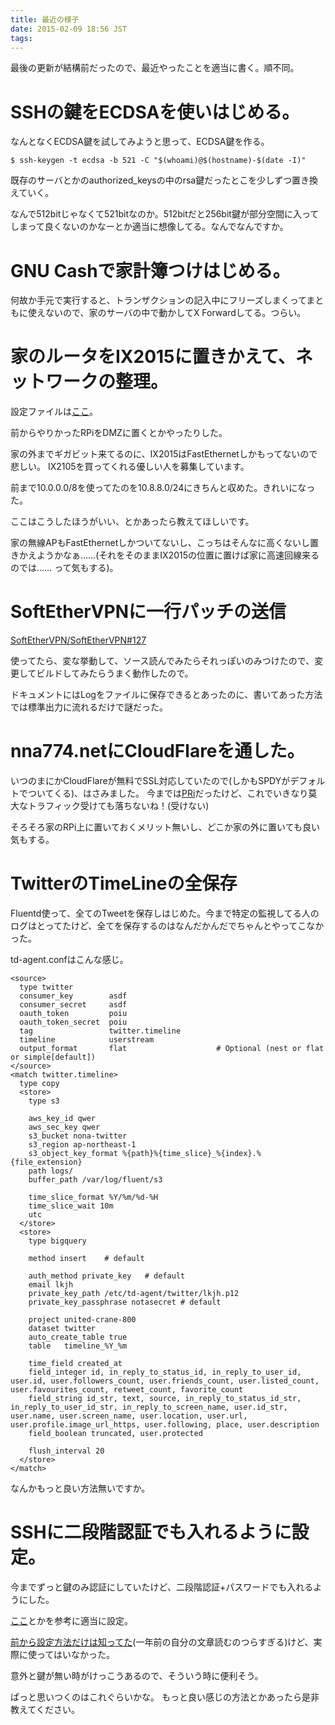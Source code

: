 ```yaml
---
title: 最近の様子
date: 2015-02-09 18:56 JST
tags:
---
```


最後の更新が結構前だったので、最近やったことを適当に書く。順不同。

# SSHの鍵をECDSAを使いはじめる。

なんとなくECDSA鍵を試してみようと思って、ECDSA鍵を作る。

`$ ssh-keygen -t ecdsa -b 521 -C "$(whoami)@$(hostname)-$(date -I)"`

既存のサーバとかのauthorized_keysの中のrsa鍵だったとこを少しずつ置き換えていく。

なんで512bitじゃなくて521bitなのか。512bitだと256bit鍵が部分空間に入ってしまって良くないのかなーとか適当に想像してる。なんでなんですか。

# GNU Cashで家計簿つけはじめる。

何故か手元で実行すると、トランザクションの記入中にフリーズしまくってまともに使えないので、家のサーバの中で動かしてX Forwardしてる。つらい。

# 家のルータをIX2015に置きかえて、ネットワークの整理。

設定ファイルは[ここ](https://github.com/nna774/yukari)。

前からやりかったRPiをDMZに置くとかやったりした。

家の外までギガビット来てるのに、IX2015はFastEthernetしかもってないので悲しい。
IX2105を買ってくれる優しい人を募集しています。

前まで10.0.0.0/8を使ってたのを10.8.8.0/24にきちんと収めた。きれいになった。

ここはこうしたほうがいい、とかあったら教えてほしいです。

家の無線APもFastEthernetしかついてないし、こっちはそんなに高くないし置きかえようかなぁ……(それをそのままIX2015の位置に置けば家に高速回線来るのでは…… って気もする)。

# SoftEtherVPNに一行パッチの送信

[SoftEtherVPN/SoftEtherVPN#127](https://github.com/SoftEtherVPN/SoftEtherVPN/pull/127)

使ってたら、変な挙動して、ソース読んでみたらそれっぽいのみつけたので、変更してビルドしてみたらうまく動作したので。

ドキュメントにはLogをファイルに保存できるとあったのに、書いてあった方法では標準出力に流れるだけで謎だった。

# nna774.netにCloudFlareを通した。

いつのまにかCloudFlareが無料でSSL対応していたので(しかもSPDYがデフォルトでついてくる)、はさみました。
今までは[PRi](https://www.flickr.com/photos/nna774/14434965670/)だったけど、これでいきなり莫大なトラフィック受けても落ちないね！(受けない)

そろそろ家のRPi上に置いておくメリット無いし、どこか家の外に置いても良い気もする。

# TwitterのTimeLineの全保存

Fluentd使って、全てのTweetを保存しはじめた。今まで特定の監視してる人のログはとってたけど、全てを保存するのはなんだかんだでちゃんとやってこなかった。

td-agent.confはこんな感じ。
<pre><code>&lt;source&gt;
  type twitter
  consumer_key        asdf
  consumer_secret     asdf
  oauth_token         poiu
  oauth_token_secret  poiu
  tag                 twitter.timeline
  timeline            userstream
  output_format       flat                    # Optional (nest or flat or simple[default])
&lt;/source&gt;
&lt;match twitter.timeline&gt;
  type copy
  &lt;store&gt;
    type s3

    aws_key_id qwer
    aws_sec_key qwer
    s3_bucket nona-twitter
    s3_region ap-northeast-1
    s3_object_key_format %{path}%{time_slice}_%{index}.%{file_extension}
    path logs/
    buffer_path /var/log/fluent/s3

    time_slice_format %Y/%m/%d-%H
    time_slice_wait 10m
    utc
  &lt;/store&gt;
  &lt;store&gt;
    type bigquery

    method insert    # default

    auth_method private_key   # default
    email lkjh
    private_key_path /etc/td-agent/twitter/lkjh.p12
    private_key_passphrase notasecret # default

    project united-crane-800
    dataset twitter
    auto_create_table true
    table   timeline_%Y_%m

    time_field created_at
    field_integer id, in_reply_to_status_id, in_reply_to_user_id, user.id, user.followers_count, user.friends_count, user.listed_count, user.favourites_count, retweet_count, favorite_count
    field_string id_str, text, source, in_reply_to_status_id_str, in_reply_to_user_id_str, in_reply_to_screen_name, user.id_str, user.name, user.screen_name, user.location, user.url, user.profile.image_url_https, user.following, place, user.description
    field_boolean truncated, user.protected

    flush_interval 20
  &lt;/store&gt;
&lt;/match&gt;
</code></pre>

なんかもっと良い方法無いですか。

# SSHに二段階認証でも入れるように設定。

今までずっと鍵のみ認証にしていたけど、二段階認証+パスワードでも入れるようにした。

[ここ](https://wiki.archlinux.org/index.php/Google_Authenticator_(%E6%97%A5%E6%9C%AC%E8%AA%9E))とかを参考に適当に設定。

[前から設定方法だけは知ってた](http://www.kmc.gr.jp/advent-calendar/ssh/2013/12/16/googleAuthenticator.html)(一年前の自分の文章読むのつらすぎる)けど、実際に使ってはいなかった。

意外と鍵が無い時がけっこうあるので、そういう時に便利そう。


ぱっと思いつくのはこれぐらいかな。
もっと良い感じの方法とかあったら是非教えてください。
